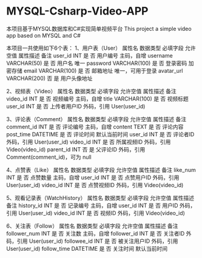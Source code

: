 # MYSQL-Csharp-Video-APP
本项目基于MYSQL数据库和C#实现简单视频平台  This project a simple video app based on MYSQL and C#

本项目一共使用如下6个表：
1、用户表（User）
属性名	        数据类型	     必填字段	  允许空值	     属性描述	      备注
user_id	      INT	           是	         否	       用户编号	   主码，自增
username	    VARCHAR(50)	   是	         否	       用户名	        唯一
password	    VARCHAR(100)	 是	         否	       登录密码	    加密存储
email	        VARCHAR(100)	 是	         否	       邮箱地址	   唯一，可用于登录
avatar_url	  VARCHAR(200)	 否	         是	       用户头像地址	

2、视频表（Video）
属性名	       数据类型	    必填字段	   允许空值	     属性描述	       备注
video_id	   INT	           是	       否	         视频编号	     主码，自增
title	       VARCHAR(100)	   是	       否	         视频标题	
user_id	     INT	           是	       否	       上传者用户ID	  外码，引用 User(user_id)

3、评论表（Comment）
属性名	       数据类型	    必填字段	  允许空值	      属性描述	         备注
comment_id	 INT	           是	       否       	评论编号	       主码，自增
content	     TEXT	           是	       否       	评论内容	
post_time	   DATETIME  	     是	       否	        评论时间      	默认当前时间
user_id	     INT	           是	       否	        评论者ID	      外码，引用 User(user_id)
video_id	   INT	           是	       否	        所属视频ID    	外码，引用 Video(video_id)
parent_id	   INT	           否	       是	        父评论ID	      外码，引用 Comment(comment_id)，可为 null

4、点赞表（Like）
属性名        	数据类型    	必填字段 	允许空值     	属性描述         	备注
like_num	    INT	          是	      否	        点赞数量	        主码，自增
user_id      	INT         	是	      否	        点赞用户ID	      外码，引用 User(user_id)
video_id	    INT	          是	      否	        点赞视频ID	      外码，引用 Video(video_id)

5、观看记录表（WatchHistory）
属性名        	数据类型	   必填字段	  允许空值	      属性描述         	备注
history_id	  INT	          是	       否	        记录编号	        主码，自增
user_id	      INT	          是	       否	        用户ID	        外码，引用 User(user_id)
video_id	    INT	          是	       否	        视频ID	        外码，引用 Video(video_id)

6、关注表（Follow）
属性名	        数据类型	   必填字段	  允许空值	      属性描述         	备注
follower_num	INT	          是	       否	        关注数	         主码，自增
follower_id  	INT	          是	       否        	关注者ID	       外码，引用 User(user_id)
followee_id	  INT	          是	       否	        被关注用户ID	   外码，引用 User(user_id)
follow_time	  DATETIME	    是	       否       	关注时间	       默认当前时间

